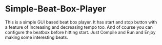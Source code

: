 # Simple-Beat-Box-Player
This is a simple GUI based beat box player. It has start and stop button with a feature of increasing and decreasing tempo too. And of course you can configure the beatbox before hitting start. Just Compile and Run and Enjoy making some interesting beats.

